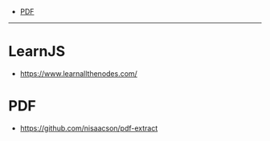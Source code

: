 + [PDF](#pdf)

----

# LearnJS
+ https://www.learnallthenodes.com/

# PDF 
+ https://github.com/nisaacson/pdf-extract
